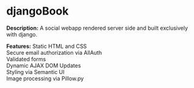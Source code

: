 # djangoBook

**Description:** A social webapp rendered server side and built exclusively with django.

<!-- ![pyGame_demo](demo/bpy_anim.gif) -->


**Features:** 
Static HTML and CSS  
Secure email authorization via AllAuth  
Validated forms  
Dynamic AJAX DOM Updates  
Styling via Semantic UI  
Image processing via Pillow.py  
